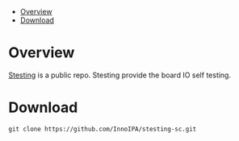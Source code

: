 <!--
 Copyright (c) 2022 Innodisk crop.
 
 This software is released under the MIT License.
 https://opensource.org/licenses/MIT
-->

- [Overview](#overview)
- [Download](#download)

# Overview
[Stesting](https://github.com/InnoIPA/stesting-sc) is a public repo. Stesting provide the board IO self testing.
# Download
```
git clone https://github.com/InnoIPA/stesting-sc.git
```